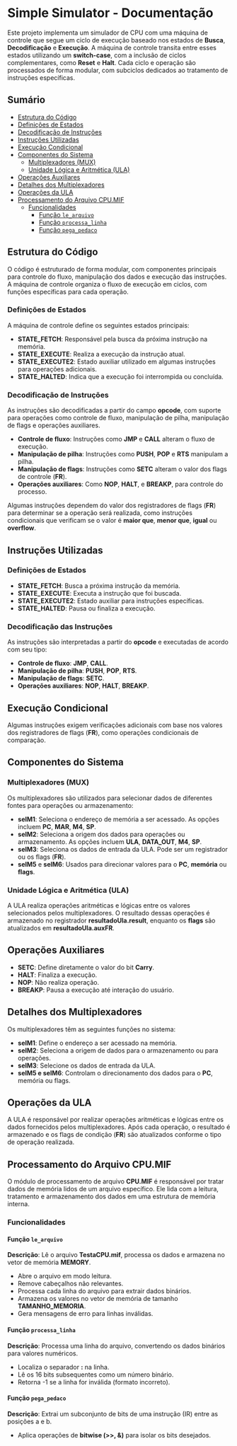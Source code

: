 # Simple Simulator - Documentação

Este projeto implementa um simulador de CPU com uma máquina de controle que segue um ciclo de execução baseado nos estados de **Busca**, **Decodificação** e **Execução**. A máquina de controle transita entre esses estados utilizando um **switch-case**, com a inclusão de ciclos complementares, como **Reset** e **Halt**. Cada ciclo e operação são processados de forma modular, com subciclos dedicados ao tratamento de instruções específicas.

## Sumário

- [Estrutura do Código](#estrutura-do-código)
- [Definições de Estados](#definições-de-estados)
- [Decodificação de Instruções](#decodificação-de-instruções)
- [Instruções Utilizadas](#instruções-utilizadas)
- [Execução Condicional](#execução-condicional)
- [Componentes do Sistema](#componentes-do-sistema)
  - [Multiplexadores (MUX)](#multiplexadores-mux)
  - [Unidade Lógica e Aritmética (ULA)](#unidade-lógica-e-aritmética-ula)
- [Operações Auxiliares](#operações-auxiliares)
- [Detalhes dos Multiplexadores](#detalhes-dos-multiplexadores)
- [Operações da ULA](#operações-da-ula)
- [Processamento do Arquivo CPU.MIF](#processamento-do-arquivo-cpumif)
  - [Funcionalidades](#funcionalidades)
    - [Função `le_arquivo`](#função-le_arquivo)
    - [Função `processa_linha`](#função-processa_linha)
    - [Função `pega_pedaco`](#função-pega_pedaco)

## Estrutura do Código

O código é estruturado de forma modular, com componentes principais para controle do fluxo, manipulação dos dados e execução das instruções. A máquina de controle organiza o fluxo de execução em ciclos, com funções específicas para cada operação.

### Definições de Estados

A máquina de controle define os seguintes estados principais:

- **STATE_FETCH**: Responsável pela busca da próxima instrução na memória.
- **STATE_EXECUTE**: Realiza a execução da instrução atual.
- **STATE_EXECUTE2**: Estado auxiliar utilizado em algumas instruções para operações adicionais.
- **STATE_HALTED**: Indica que a execução foi interrompida ou concluída.

### Decodificação de Instruções

As instruções são decodificadas a partir do campo **opcode**, com suporte para operações como controle de fluxo, manipulação de pilha, manipulação de flags e operações auxiliares.

- **Controle de fluxo**: Instruções como **JMP** e **CALL** alteram o fluxo de execução.
- **Manipulação de pilha**: Instruções como **PUSH**, **POP** e **RTS** manipulam a pilha.
- **Manipulação de flags**: Instruções como **SETC** alteram o valor dos flags de controle (**FR**).
- **Operações auxiliares**: Como **NOP**, **HALT**, e **BREAKP**, para controle do processo.

Algumas instruções dependem do valor dos registradores de flags (**FR**) para determinar se a operação será realizada, como instruções condicionais que verificam se o valor é **maior que**, **menor que**, **igual** ou **overflow**.

## Instruções Utilizadas

### Definições de Estados

- **STATE_FETCH**: Busca a próxima instrução da memória.
- **STATE_EXECUTE**: Executa a instrução que foi buscada.
- **STATE_EXECUTE2**: Estado auxiliar para instruções específicas.
- **STATE_HALTED**: Pausa ou finaliza a execução.

### Decodificação das Instruções

As instruções são interpretadas a partir do **opcode** e executadas de acordo com seu tipo:

- **Controle de fluxo**: **JMP**, **CALL**.
- **Manipulação de pilha**: **PUSH**, **POP**, **RTS**.
- **Manipulação de flags**: **SETC**.
- **Operações auxiliares**: **NOP**, **HALT**, **BREAKP**.

## Execução Condicional

Algumas instruções exigem verificações adicionais com base nos valores dos registradores de flags (**FR**), como operações condicionais de comparação.

## Componentes do Sistema

### Multiplexadores (MUX)

Os multiplexadores são utilizados para selecionar dados de diferentes fontes para operações ou armazenamento:

- **selM1**: Seleciona o endereço de memória a ser acessado. As opções incluem **PC**, **MAR**, **M4**, **SP**.
- **selM2**: Seleciona a origem dos dados para operações ou armazenamento. As opções incluem **ULA**, **DATA_OUT**, **M4**, **SP**.
- **selM3**: Seleciona os dados de entrada da ULA. Pode ser um registrador ou os flags (**FR**).
- **selM5** e **selM6**: Usados para direcionar valores para o **PC**, **memória** ou **flags**.

### Unidade Lógica e Aritmética (ULA)

A ULA realiza operações aritméticas e lógicas entre os valores selecionados pelos multiplexadores. O resultado dessas operações é armazenado no registrador **resultadoUla.result**, enquanto os **flags** são atualizados em **resultadoUla.auxFR**.

## Operações Auxiliares

- **SETC**: Define diretamente o valor do bit **Carry**.
- **HALT**: Finaliza a execução.
- **NOP**: Não realiza operação.
- **BREAKP**: Pausa a execução até interação do usuário.

## Detalhes dos Multiplexadores

Os multiplexadores têm as seguintes funções no sistema:

- **selM1**: Define o endereço a ser acessado na memória.
- **selM2**: Seleciona a origem de dados para o armazenamento ou para operações.
- **selM3**: Selecione os dados de entrada da ULA.
- **selM5 e selM6**: Controlam o direcionamento dos dados para o **PC**, memória ou flags.

## Operações da ULA

A ULA é responsável por realizar operações aritméticas e lógicas entre os dados fornecidos pelos multiplexadores. Após cada operação, o resultado é armazenado e os flags de condição (**FR**) são atualizados conforme o tipo de operação realizada.

## Processamento do Arquivo CPU.MIF

O módulo de processamento de arquivo **CPU.MIF** é responsável por tratar dados de memória lidos de um arquivo específico. Ele lida com a leitura, tratamento e armazenamento dos dados em uma estrutura de memória interna.

### Funcionalidades

#### Função `le_arquivo`
**Descrição**: Lê o arquivo **TestaCPU.mif**, processa os dados e armazena no vetor de memória **MEMORY**.

- Abre o arquivo em modo leitura.
- Remove cabeçalhos não relevantes.
- Processa cada linha do arquivo para extrair dados binários.
- Armazena os valores no vetor de memória de tamanho **TAMANHO_MEMORIA**.
- Gera mensagens de erro para linhas inválidas.

#### Função `processa_linha`
**Descrição**: Processa uma linha do arquivo, convertendo os dados binários para valores numéricos.

- Localiza o separador **:** na linha.
- Lê os 16 bits subsequentes como um número binário.
- Retorna -1 se a linha for inválida (formato incorreto).

#### Função `pega_pedaco`
**Descrição**: Extrai um subconjunto de bits de uma instrução (IR) entre as posições a e b.

- Aplica operações de **bitwise (>>, &)** para isolar os bits desejados.
